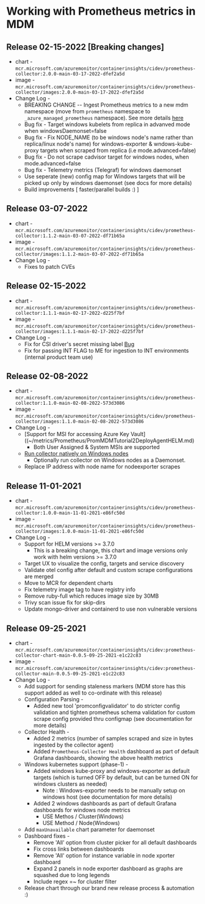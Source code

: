 # Working with Prometheus metrics in MDM


## Release 02-15-2022 [Breaking changes]

* chart - `mcr.microsoft.com/azuremonitor/containerinsights/cidev/prometheus-collector:2.0.0-main-03-17-2022-dfef2a5d`
* image - `mcr.microsoft.com/azuremonitor/containerinsights/cidev/prometheus-collector/images:2.0.0-main-03-17-2022-dfef2a5d`
* Change Log -
  * BREAKING CHANGE -- Ingest Prometheus metrics to a new mdm namespace (move from `prometheus` namespace to `_azure_managed_prometheus` namespace). See more details [here](./PrometheusNamespace.md)
  * Bug fix - Target windows kubelets from replica in advanved mode when windowsDaemonset=false
  * Bug fix - Fix NODE_NAME (to be windows node's name rather than replica/linux node's name) for windows-exporter & wndows-kube-proxy targets when scraped from replica (i.e mode.advanced=false)
  * Bug fix - Do not scrape cadvisor target for windows nodes, when mode.advanced=false
  * Bug fix - Telemetry metrics (Telegraf) for windows daemonset
  * Use seperate (new) config map for Windows targets that will be picked up only by windows daemonset (see docs for more details)
  * Build improvements [ faster/parallel builds :) ]
  

## Release 03-07-2022

* chart - `mcr.microsoft.com/azuremonitor/containerinsights/cidev/prometheus-collector:1.1.2-main-03-07-2022-df71b65a`
* image - `mcr.microsoft.com/azuremonitor/containerinsights/cidev/prometheus-collector/images:1.1.2-main-03-07-2022-df71b65a`
* Change Log -
  * Fixes to patch CVEs


## Release 02-15-2022

* chart - `mcr.microsoft.com/azuremonitor/containerinsights/cidev/prometheus-collector:1.1.1-main-02-17-2022-d225f7bf`
* image - `mcr.microsoft.com/azuremonitor/containerinsights/cidev/prometheus-collector/images:1.1.1-main-02-17-2022-d225f7bf`
* Change Log -
  * Fix for CSI driver's secret missing label [Bug](https://msazure.visualstudio.com/InfrastructureInsights/_workitems/edit/13386952)
  * Fix for passing INT FLAG to ME for ingestion to INT environments (internal product team use)

## Release 02-08-2022

* chart - `mcr.microsoft.com/azuremonitor/containerinsights/cidev/prometheus-collector:1.1.0-main-02-08-2022-573d3086`
* image - `mcr.microsoft.com/azuremonitor/containerinsights/cidev/prometheus-collector/images:1.1.0-main-02-08-2022-573d3086`
* Change Log -
  * [Support for MSI for accessing Azure Key Vault]((~/metrics/Prometheus/PromMDMTutorial2DeployAgentHELM.md)
    * Both User Assigned & System MSIs are supported
  * [Run collector natively on Windows nodes](~/metrics/Prometheus/windows.md)
    * Optionally run collector on Windows nodes as a Daemonset.
  * Replace IP address with node name for nodeexporter scrapes
  

## Release 11-01-2021 

* chart - `mcr.microsoft.com/azuremonitor/containerinsights/cidev/prometheus-collector:1.0.0-main-11-01-2021-e86fc50d`
* image - `mcr.microsoft.com/azuremonitor/containerinsights/cidev/prometheus-collector/images:1.0.0-main-11-01-2021-e86fc50d`
* Change Log -
  * Support for HELM versions >= 3.7.0 
    * This is a breaking change, this chart and image versions only work with helm versions >= 3.7.0
  * Target UX to visualize the config, targets and service discovery  
  * Validate otel config after default and custom scrape configurations are merged
  * Move to MCR for dependent charts
  * Fix telemetry image tag to have registry info
  * Remove ruby-full which reduces image size by 30MB
  * Trivy scan issue fix for skip-dirs
  * Update mongo-driver and containerd to use non vulnerable versions

## Release 09-25-2021 

* chart - `mcr.microsoft.com/azuremonitor/containerinsights/cidev:prometheus-collector-chart-main-0.0.5-09-25-2021-e1c22c83`
* image - `mcr.microsoft.com/azuremonitor/containerinsights/cidev:prometheus-collector-main-0.0.5-09-25-2021-e1c22c83`
* Change Log -
  * Add support for sending staleness markers (MDM store has this support added as well to co-ordinate with this release)
  * Configuration Parsing -
    * Added new tool 'promconfigvalidator' to do stricter config validation and tighten prometheus schema validation for custom scrape config provided thru configmap (see documentation for more details)
  * Collector Health -
    * Added 2 metrics (number of samples scraped and size in bytes ingested by the collector agent)
    * Added `Prometheus-Collector Health` dashboard as part of default Grafana dashboards, showing the above health metrics
  * Windows kubernetes support (phase-1) -
    * Added windows kube-proxy and windows-exporter as default targets (which is turned OFF by default, but can be turned ON  for windows clusters as needed)
      * Note : Windows-exporter needs to be manually setup on windows host (see documentation for more details)
    * Added 2 windows dashboards as part of default Grafana dashboards for windows node metrics
      * USE Methos / Cluster(Windows)
      * USE Method / Node(Windows)
  * Add `maxUnavailable` chart parameter for daemonset
  * Dashboard fixes -
    * Remove 'All' option from cluster picker for all default dashboards
    * Fix cross links between dashboards
    * Remove 'All' option for instance variable in node xporter dashboard
    * Expand 2 panels in node exporter dashboard as graphs are squashed due to long legends
    * Include regex =~ for cluster filter
  * Release chart through our brand new release process & automation :)